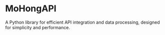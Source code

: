 # MoHongAPI
A Python library for efficient API integration and data processing, designed for simplicity and performance.
